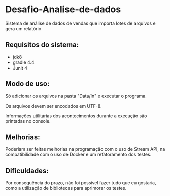 # Desafio-Analise-de-dados

Sistema de análise de dados de vendas que importa lotes de arquivos e gera um relatório

Requisitos do sistema:
-------

* jdk8
* gradle 4.4
* Junit 4

Modo de uso:
-------
Só adicionar os arquivos na pasta "Data/In" e executar o programa.

Os arquivos devem ser encodados em UTF-8.

Informações utilitárias dos acontecimentos durante a execução são printadas no console.

Melhorias:
-------
Poderiam ser feitas melhorias na programação com o uso de Stream API, na compatibilidade com o uso de
Docker e um refatoramento dos testes.

Dificuldades:
-------
Por consequência do prazo, não foi possível fazer tudo que eu gostaria, como a utilização de 
bibliotecas para aprimorar os testes.